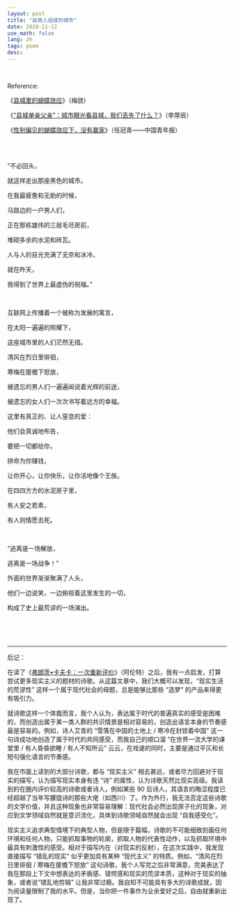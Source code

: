 ```yaml
---
layout: post
title: "由男人组成的城市"
date: 2020-11-12
use_math: false
lang: zh
tags: poem
desc: 
---
```


<br>

Reference: 

《[县城里的蝴蝶效应](https://www.sohu.com/a/430772842_120179484)》（梅骁）

《[“县城单亲父亲”：城市眼光看县城，我们丢失了什么？](http://culture.ifeng.com/c/81FxDSgA2BY)》（李厚辰）

《[性别偏见的蝴蝶效应下，没有赢家](http://zqb.cyol.com/html/2020-10/30/nw.D110000zgqnb_20201030_1-02.htm)》（任冠青——中国青年报）

<br>

<br>

“不必回头，

就这样走出那座黑色的城市。

在我最疲惫和无助的时候，

马路边的一户男人们，

正在那栋雄伟的三层毛坯房前，

堆砌多余的水泥和砖瓦。

人与人的目光充满了无奈和冰冷，

就在昨天，

我得到了世界上最虚伪的祝福。”

<br>

互联网上传播着一个被称为发展的寓言，

在太阳一遍遍的照耀下，

这座城市里的人们茫然无措。

清风在烈日里徘徊，

寒梅在屋檐下怒放，

被遗忘的男人们一遍遍闻说着光辉的前途，

被遗忘的女人们一次次书写着远方的幸福。

这里有真正的、让人窒息的爱：

他们会真诚地布告，

要把一切都给你，

拼命为你赚钱，

让你开心，让你快乐，让你活地像个王族。

在四四方方的水泥房子里，

有人安之若素，

有人则情愿去死。

<br>

“逃离是一场解放，

逃离是一场战争！”

外面的世界渐渐聚满了人头，

他们一边说笑，一边俯视着这里发生的一切，

构成了史上最荒谬的一场演出。

<br>

<br>

<br>

------

后记：

在读了《[弗朗茨•卡夫卡：一次重新评价](https://www.douban.com/group/topic/29483385/)》（阿伦特）之后，我有一点启发，打算尝试更多现实主义的题材的诗歌。从这篇文章中，我们大概可以发现，“现实生活的荒谬性” 这样一个属于现代社会的母题，总是能够比那些 “造梦” 的产品来得更有吸引力。

就诗歌这样一个体裁而言，我个人认为，表达属于时代的普遍真实的感受是困难的，而创造出属于某一类人群的共识情景是相对容易的，创造出语言本身的节奏感最是容易的。例如，诗人艾青的 “雪落在中国的土地上 / 寒冷在封锁着中国” 这一句诗成功地创造了属于时代的共同感受，而我自己的顺口溜 “在世界一流大学的课堂里 / 有人昏昏欲睡 / 有人不知所云” 云云，在戏谑的同时，主要是通过平仄和长短句强化语言的节奏感。

我在市面上读到的大部分诗歌，都与 “现实主义” 相去甚远，或者尽力回避对于现实的描写，认为描写现实本身有违 “诗” 的属性，认为诗歌天然比现实高级。我读到的在圈内评价较高的诗歌或者诗人，例如某些 90 后诗人，其语言的晦涩程度已经超越了当年写朦胧诗的那些大佬（如西川）了。作为外行，我无法否定这些诗歌的文学价值，并且这种现象也非常容易理解：现代社会必然出现原子化的现象，对应到文学领域自然就是意识流化，具体到诗歌领域自然就会出现 “自我感受化”。

现实主义追求典型情境下的典型人物，但是限于篇幅，诗歌的不可能细致刻画任何环境和任何人物，只能抓取事物的轮廓，抓取人物的代表性动作，以及抓取环境中最具有刺激性的感受。相对于描写内在（对现实的反射），在这次实践中，我发现直接描写 “错乱的现实” 似乎更加具有某种 “现代主义” 的特质。例如，“清风在烈日里徘徊 / 寒梅在屋檐下怒放” 这句诗歌，我个人写完之后非常满意，完美表达了我在那段上下文中想表达的矛盾感、错愕感和现实的荒谬本质，这种对于现实的抽象，或者说“错乱地剪辑” 让我非常过瘾。我自知不可能具有多大的诗歌成就，因为阅读量限制了我的水平。但是，当你把一件事作为业余爱好之后，自由就重新出现了。

